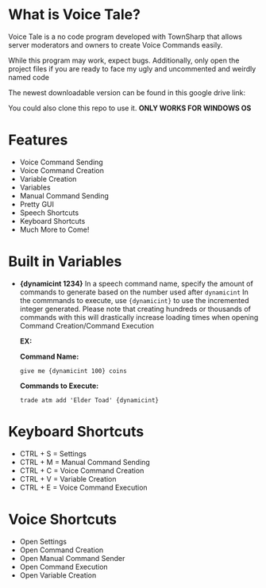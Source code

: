 # What is Voice Tale?
Voice Tale is a no code program developed with TownSharp that allows server moderators and owners to create Voice Commands easily.

While this program may work, expect bugs.
Additionally, only open the project files if you are ready to face my ugly and uncommented and weirdly named code

The newest downloadable version can be found in this google drive link:

You could also clone this repo to use it.
**ONLY WORKS FOR WINDOWS OS**

# Features
- Voice Command Sending
- Voice Command Creation
- Variable Creation
- Variables
- Manual Command Sending
- Pretty GUI
- Speech Shortcuts
- Keyboard Shortcuts
- Much More to Come!

# Built in Variables
- **{dynamicint 1234}**
  In a speech command name, specify the amount of commands to generate based on the number used after `dynamicint`
  In the commmands to execute, use `{dynamicint}` to use the incremented integer generated.
  Please note that creating hundreds or thousands of commands with this will drastically increase loading times when opening Command Creation/Command Execution

  **EX:**
  
  **Command Name:**
  
    `give me {dynamicint 100} coins`

  **Commands to Execute:**
  
    `trade atm add 'Elder Toad' {dynamicint}`

# Keyboard Shortcuts
- CTRL + S = Settings
- CTRL + M = Manual Command Sending
- CTRL + C = Voice Command Creation
- CTRL + V = Variable Creation
- CTRL + E = Voice Command Execution

# Voice Shortcuts
- Open Settings
- Open Command Creation
- Open Manual Command Sender
- Open Command Execution
- Open Variable Creation
  

